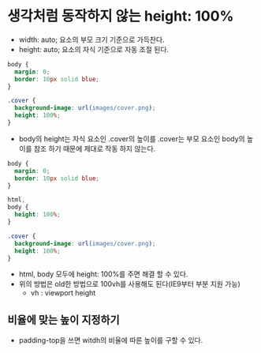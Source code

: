 # 생각처럼 동작하지 않는 height: 100%

- width: auto; 요소의 부모 크기 기준으로 가득찬다.
- height: auto; 요소의 자식 기준으로 자동 조절 된다.

```css
body {
  margin: 0;
  border: 10px solid blue;
}

.cover {
  background-image: url(images/cover.png);
  height: 100%;
}
```

- body의 height는 자식 요소인 .cover의 높이를 .cover는 부모 요소인 body의 높이를 참조 하기 때문에 제대로 작동 하지 않는다.

```css
body {
  margin: 0;
  border: 10px solid blue;
}

html,
body {
  height: 100%;
}

.cover {
  background-image: url(images/cover.png);
  height: 100%;
}
```

- html, body 모두에 height: 100%를 주면 해결 할 수 있다.
- 위의 방법은 old한 방법으로 100vh를 사용해도 된다(IE9부터 부분 지원 가능)
  - vh : viewport height

## 비율에 맞는 높이 지정하기

- padding-top을 쓰면 witdh의 비율에 따른 높이를 구할 수 있다.
